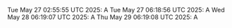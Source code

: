 Tue May 27 02:55:55 UTC 2025: A
Tue May 27 06:18:56 UTC 2025: A
Wed May 28 06:19:07 UTC 2025: A
Thu May 29 06:19:08 UTC 2025: A
